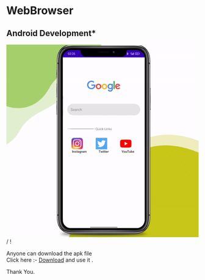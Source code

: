 # WebBrowser

## Android Development*

![ Alt text](Web.gif) / ! [](Web.gif)

Anyone can download the apk file  
Click here :- [Download](https://github.com/hfr58gb/WebBrowser/blob/main/Web.apk) and use it .

Thank You.

